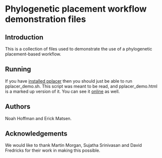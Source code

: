 
# Phylogenetic placement workflow demonstration files

## Introduction

This is a collection of files used to demonstrate the use of a phylogenetic placement-based workflow.


## Running

If you have [installed pplacer](http://matsen.fhcrc.org/pplacer/download.html)
then you should just be able to run pplacer_demo.sh. This script was meant to
be read, and pplacer_demo.html is a marked up version of it. You can see it
[online](http://fhcrc.github.com/microbiome-demo/)
as well.


## Authors

Noah Hoffman and Erick Matsen.


## Acknowledgements

We would like to thank Martin Morgan, Sujatha Srinivasan and David Fredricks for their work in making this possible.

